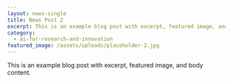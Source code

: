 ```yaml
---
layout: news-single
title: News Post 2
excerpt: This is an example blog post with excerpt, featured image, and body content.
category:
  - ai-for-research-and-innovation
featured_image: /assets/uploads/placeholder-2.jpg
---
```

This is an example blog post with excerpt, featured image, and body content.
